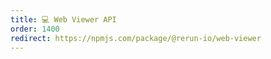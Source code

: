 ```yaml
---
title: 💻 Web Viewer API
order: 1400
redirect: https://npmjs.com/package/@rerun-io/web-viewer
---
```

